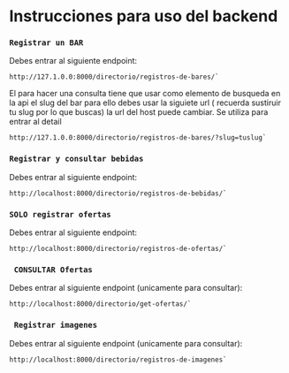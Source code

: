 # Instrucciones para uso del backend
### `Registrar un BAR`
Debes entrar al siguiente endpoint:
```
http://127.1.0.0:8000/directorio/registros-de-bares/`
```

El para hacer una consulta tiene que usar como elemento de busqueda en la api el slug del bar para ello debes usar la siguiete url ( recuerda sustiruir tu slug por lo que buscas)  la url del host puede cambiar.
Se utiliza para entrar al detail
```
http://127.1.0.0:8000/directorio/registros-de-bares/?slug=tuslug`
```


### `Registrar y consultar bebidas`
Debes entrar al siguiente endpoint:
```
http://localhost:8000/directorio/registros-de-bebidas/`
```


### `SOLO registrar ofertas`
Debes entrar al siguiente endpoint:
```
http://localhost:8000/directorio/registros-de-ofertas/`
```

### ` CONSULTAR Ofertas`
Debes entrar al siguiente endpoint (unicamente para consultar):
```
http://localhost:8000/directorio/get-ofertas/`
```


### ` Registrar imagenes`
Debes entrar al siguiente endpoint (unicamente para consultar):
```
http://localhost:8000/directorio/registros-de-imagenes`
```